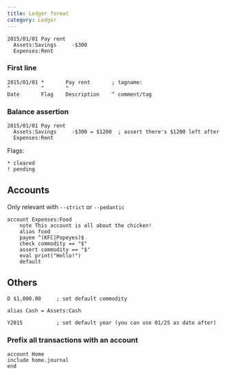 ```yaml
---
title: Ledger format
category: Ledger
---
```


```
2015/01/01 Pay rent
  Assets:Savings     -$300
  Expenses:Rent
```

### First line

```
2015/01/01 *       Pay rent       ; tagname:
^          ^       ^
Date       Flag    Description    ^ comment/tag
```

### Balance assertion

```
2015/01/01 Pay rent
  Assets:Savings     -$300 = $1200  ; assert there's $1200 left after
  Expenses:Rent
```
Flags:

```
* cleared
! pending
```

## Accounts
Only relevant with `--strict` or `--pedantic`

```
account Expenses:Food
    note This account is all about the chicken!
    alias food
    payee ^(KFC|Popeyes)$
    check commodity == "$"
    assert commodity == "$"
    eval print("Hello!")
    default
```

## Others

```
D $1,000.00     ; set default commodity

alias Cash = Assets:Cash

Y2015           ; set default year (you can use 01/25 as date after)
```

### Prefix all transactions with an account

```
account Home
include home.journal
end
```
